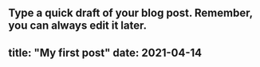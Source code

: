 Type a quick draft of your blog post. Remember, you can always edit it later.
---
title: "My first post"
date: 2021-04-14
---
